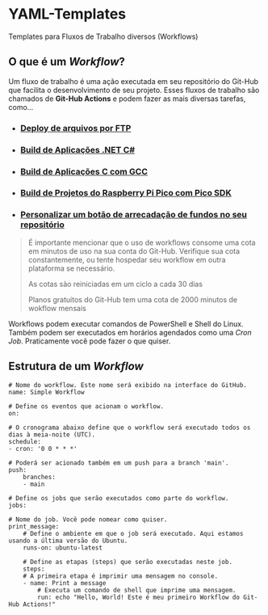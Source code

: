 # YAML-Templates
Templates para Fluxos de Trabalho diversos (Workflows)

## O que é um _Workflow_?
Um fluxo de trabalho é uma ação executada em seu repositório do Git-Hub que facilita o desenvolvimento de seu projeto. 
Esses fluxos de trabalho são chamados de **Git-Hub Actions** e podem fazer as mais diversas tarefas, como...

- ### [Deploy de arquivos por FTP](https://github.com/ThiagoSousa81/YAML-Templates/blob/main/deploy%20FTP.yml)
- ### [Build de Aplicações .NET C#](https://github.com/ThiagoSousa81/YAML-Templates/blob/main/desktop%20.NET%20Core.yml)
- ### [Build de Aplicações C com GCC](https://github.com/ThiagoSousa81/YAML-Templates/blob/main/desktop%20GCC.yml)
- ### [Build de Projetos do Raspberry Pi Pico com Pico SDK](https://github.com/ThiagoSousa81/YAML-Templates/blob/main/RaspberryPi%20Pico%20W%20Pico%20SDK.yml) 
- ### [Personalizar um botão de arrecadação de fundos no seu repositório ](https://github.com/ThiagoSousa81/YAML-Templates/blob/main/FUNDING.yml)

> É importante mencionar que o uso de workflows consome uma cota em minutos de uso na sua conta do Git-Hub. Verifique sua cota constantemente, ou tente hospedar seu workflow em outra plataforma se necessário. 
>
> As cotas são reiniciadas em um ciclo a cada 30 dias
>
> Planos gratuitos do Git-Hub tem uma cota de 2000 minutos de wokflow mensais

Workflows podem executar comandos de PowerShell e Shell do Linux. Também podem ser executados em horários agendados como uma _Cron Job_. Praticamente você pode fazer o que quiser.
## Estrutura de um _Workflow_

    # Nome do workflow. Este nome será exibido na interface do GitHub.
    name: Simple Workflow

    # Define os eventos que acionam o workflow.
    on:

    # O cronograma abaixo define que o workflow será executado todos os dias à meia-noite (UTC).
    schedule:
    - cron: '0 0 * * *'

    # Poderá ser acionado também em um push para a branch 'main'.
    push:
        branches:
        - main

    # Define os jobs que serão executados como parte do workflow.
    jobs:
    
    # Nome do job. Você pode nomear como quiser.
    print_message:
        # Define o ambiente em que o job será executado. Aqui estamos usando a última versão do Ubuntu.
        runs-on: ubuntu-latest

        # Define as etapas (steps) que serão executadas neste job.
        steps:
        # A primeira etapa é imprimir uma mensagem no console.
        - name: Print a message
            # Executa um comando de shell que imprime uma mensagem.
            run: echo "Hello, World! Este é meu primeiro Workflow do Git-Hub Actions!"
